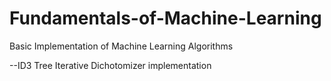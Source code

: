 # Fundamentals-of-Machine-Learning
Basic Implementation of Machine Learning Algorithms

--ID3 Tree 
Iterative Dichotomizer implementation 
